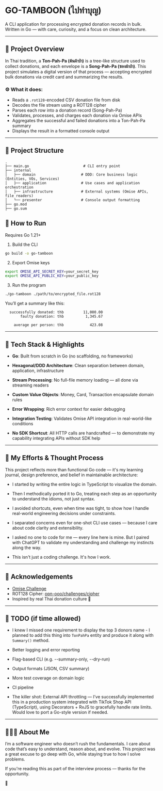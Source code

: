 # GO-TAMBOON (ไปทำบุญ)

A CLI application for processing encrypted donation records in bulk.  
Written in Go — with care, curiosity, and a focus on clean architecture.

---

## 🧠 Project Overview

In Thai tradition, a **Ton-Pah-Pa (ต้นผ้าป่า)** is a tree-like structure used to collect donations, and each envelope is
a **Song-Pah-Pa (ซองผ้าป่า)**. This project simulates a digital version of that process — accepting encrypted bulk
donations via credit card and summarizing the results.

### ⚙️ What it does:

- Reads a `.rot128`-encoded CSV donation file from disk
- Decodes the file stream using a ROT128 cipher
- Parses each row into a donation record (Song-Pah-Pa)
- Validates, processes, and charges each donation via Omise APIs
- Aggregates the successful and failed donations into a Ton-Pah-Pa summary
- Displays the result in a formatted console output

---

## 📂 Project Structure

```
.
├── main.go                         # CLI entry point
├── internal
│   ├── domain                     # DDD: Core business logic (Entities, VOs, Services)
│   ├── application                # Use cases and application orchestration
│   ├── infrastructure             # External systems (Omise APIs, file readers)
│   └── presenter                  # Console output formatting
├── go.mod
├── go.sum
```

## 🧪 How to Run

Requires Go 1.21+

1. Build the CLI

```bash
go build -o go-tamboon
```

2. Export Omise keys

```bash
export OMISE_API_SECRET_KEY=your_secret_key
export OMISE_API_PUBLIC_KEY=your_public_key
```

3. Run the program

```bash
./go-tamboon ./path/to/encrypted_file.rot128
```

You’ll get a summary like this:

```        total received: thb         12,345.67
  successfully donated: thb         11,000.00
       faulty donation: thb          1,345.67

    average per person: thb            423.08
```

---

## 🧱 Tech Stack & Highlights

- **Go**: Built from scratch in Go (no scaffolding, no frameworks)

- **Hexagonal/DDD Architecture**: Clean separation between domain, application, infrastructure

- **Stream Processing**: No full-file memory loading — all done via streaming readers

- **Custom Value Objects**: Money, Card, Transaction encapsulate domain rules

- **Error Wrapping**: Rich error context for easier debugging

- **Integration Testing**: Validates Omise API integration in real-world-like conditions

- **No SDK Shortcut**: All HTTP calls are handcrafted — to demonstrate my capability integrating APIs without SDK help

---

## 🤝 My Efforts & Thought Process

This project reflects more than functional Go code — it's my learning journal, design preference, and belief in
maintainable architecture:

- I started by writing the entire logic in TypeScript to visualize the domain.

- Then I methodically ported it to Go, treating each step as an opportunity to understand the idioms, not just syntax.

- I avoided shortcuts, even when time was tight, to show how I handle real-world engineering decisions under
  constraints.

- I separated concerns even for one-shot CLI use cases — because I care about code clarity and extensibility.

- I asked no one to code for me — every line here is mine. But I paired with ChatGPT to validate my understanding and
  challenge my instincts along the way.

- This isn't just a coding challenge. It's how I work.

---

## 🧾 Acknowledgements

- [Omise Challenge](https://github.com/opn-ooo/challenges/tree/master/challenge-go)
- ROT128
  Cipher: [opn-ooo/challenges/cipher](https://github.com/opn-ooo/challenges/blob/master/challenge-go/cipher/rot128.go)
- Inspired by real Thai donation culture 🧧

---

## 📌 TODO (if time allowed)

- I knew I missed one requirement to display the top 3 donors name - I planned to add this thing into `TonPahPa` entity
  and produce it along with `Summary()` method.

- Better logging and error reporting

- Flag-based CLI (e.g. --summary-only, --dry-run)

- Output formats (JSON, CSV summary)

- More test coverage on domain logic

- CI pipeline

- The killer shot: External API throttling — I’ve successfully implemented this in a production system integrated with
  TikTok Shop API (TypeScript), using Decorators + RxJS to gracefully handle rate limits. Would love to port a Go-style
  version if needed.

---

## 🙋🏻‍♂️ About Me

I’m a software engineer who doesn’t rush the fundamentals. I care about code that’s easy to understand, reason about,
and evolve. This project was a great excuse to go deep with Go, while staying true to how I solve problems.

If you're reading this as part of the interview process — thanks for the opportunity.

🙏
